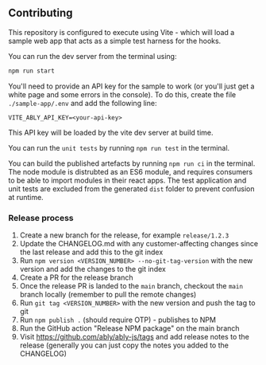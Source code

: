 ## Contributing

This repository is configured to execute using Vite - which will load a sample web app that acts as a simple test harness for the hooks.

You can run the dev server from the terminal using:

```bash
npm run start
```

You'll need to provide an API key for the sample to work (or you'll just get a white page and some errors in the console). To do this, create the file `./sample-app/.env` and add the following line:

```.env
VITE_ABLY_API_KEY=<your-api-key>
```

This API key will be loaded by the vite dev server at build time.

You can run the `unit tests` by running `npm run test` in the terminal.

You can build the published artefacts by running `npm run ci` in the terminal. The node module is distrubted as an ES6 module, and requires consumers to be able to import modules in their react apps. The test application and unit tests are excluded from the generated `dist` folder to prevent confusion at runtime.

### Release process

1. Create a new branch for the release, for example `release/1.2.3`
2. Update the CHANGELOG.md with any customer-affecting changes since the last release and add this to the git index
3. Run `npm version <VERSION_NUMBER> --no-git-tag-version` with the new version and add the changes to the git index
4. Create a PR for the release branch
5. Once the release PR is landed to the `main` branch, checkout the `main` branch locally (remember to pull the remote changes)
6. Run `git tag <VERSION_NUMBER>` with the new version and push the tag to git
7. Run `npm publish .` (should require OTP) - publishes to NPM
8. Run the GitHub action "Release NPM package" on the main branch
9. Visit https://github.com/ably/ably-js/tags and add release notes to the release (generally you can just copy the notes you added to the CHANGELOG)
